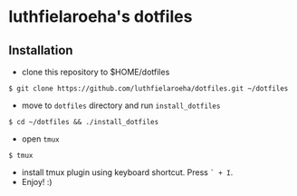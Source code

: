 # luthfielaroeha's dotfiles

## Installation
- clone this repository to $HOME/dotfiles
```
$ git clone https://github.com/luthfielaroeha/dotfiles.git ~/dotfiles
```
- move to `dotfiles` directory and run `install_dotfiles`
```
$ cd ~/dotfiles && ./install_dotfiles
```
- open `tmux` 
```
$ tmux 
```
- install tmux plugin using keyboard shortcut. Press `` ` + I ``.
- Enjoy! :)

